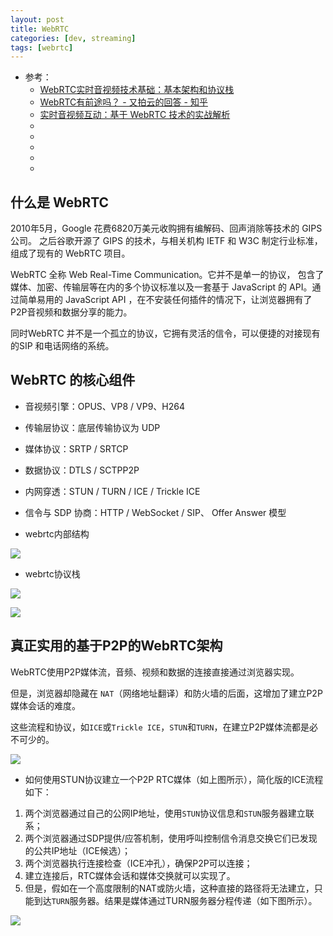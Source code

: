 ```yaml
---
layout: post
title: WebRTC
categories: [dev, streaming]
tags: [webrtc]
---
```


* 参考： 
  * [WebRTC实时音视频技术基础：基本架构和协议栈](http://yunxin.163.com/blog/52im-18/)
  * [WebRTC有前途吗？ - 又拍云的回答 - 知乎](https://www.zhihu.com/question/22301898/answer/207430200)
  * [实时音视频互动：基于 WebRTC 技术的实战解析](https://www.upyun.com/tech/article/197/1.html?utm_source=zhihu&utm_medium=referral&utm_campaign=207430200&utm_term=webrtc)
  * []()
  * []()
  * []()
  * []()
  * []()


## 什么是 WebRTC

2010年5月，Google 花费6820万美元收购拥有编解码、回声消除等技术的 GIPS 公司。
之后谷歌开源了 GIPS 的技术，与相关机构 IETF 和 W3C 制定行业标准，组成了现有的 WebRTC 项目。

WebRTC 全称 Web Real-Time Communication。它并不是单一的协议， 包含了媒体、加密、传输层等在内的多个协议标准以及一套基于 JavaScript 的 API。通过简单易用的 JavaScript API ，在不安装任何插件的情况下，让浏览器拥有了 P2P音视频和数据分享的能力。

同时WebRTC 并不是一个孤立的协议，它拥有灵活的信令，可以便捷的对接现有的SIP 和电话网络的系统。


## WebRTC 的核心组件

* 音视频引擎：OPUS、VP8 / VP9、H264
* 传输层协议：底层传输协议为 UDP
* 媒体协议：SRTP / SRTCP
* 数据协议：DTLS / SCTPP2P 
* 内网穿透：STUN / TURN / ICE / Trickle ICE
* 信令与 SDP 协商：HTTP / WebSocket / SIP、 Offer Answer 模型


* webrtc内部结构

![](webrtc内部结构.jpg)


* webrtc协议栈

![](webrtc协议栈.jpg)

![](webrtc-stack.png)


## 真正实用的基于P2P的WebRTC架构

WebRTC使用P2P媒体流，音频、视频和数据的连接直接通过浏览器实现。

但是，浏览器却隐藏在 `NAT`（网络地址翻译）和防火墙的后面，这增加了建立P2P媒体会话的难度。

这些流程和协议，如`ICE`或`Trickle ICE`，`STUN`和`TURN`，在建立P2P媒体流都是必不可少的。


![](stun-nat-traversal.png)


* 如何使用STUN协议建立一个P2P RTC媒体（如上图所示），简化版的ICE流程如下：

1. 两个浏览器通过自己的公网IP地址，使用`STUN`协议信息和`STUN`服务器建立联系；
2. 两个浏览器通过SDP提供/应答机制，使用呼叫控制信令消息交换它们已发现的公共IP地址（ICE候选）；
3. 两个浏览器执行连接检查（ICE冲孔），确保P2P可以连接；
4. 建立连接后，RTC媒体会话和媒体交换就可以实现了。
5. 但是，假如在一个高度限制的NAT或防火墙，这种直接的路径将无法建立，只能到达`TURN`服务器。结果是媒体通过TURN服务器分程传递（如下图所示）。

![](media-via-trun-server.png)












































































